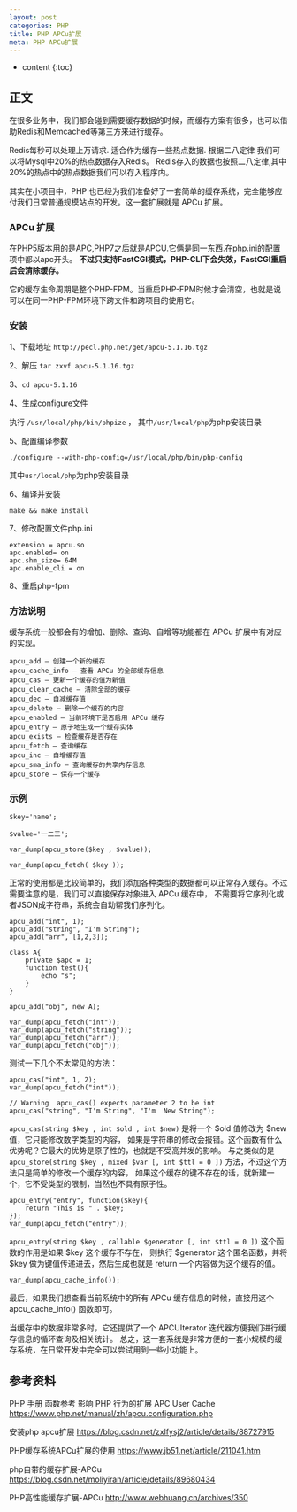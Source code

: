 ```yaml
---
layout: post
categories: PHP
title: PHP APCu扩展
meta: PHP APCu扩展
---
```

* content
{:toc}

## 正文

在很多业务中，我们都会碰到需要缓存数据的时候，而缓存方案有很多，也可以借助Redis和Memcached等第三方来进行缓存。

Redis每秒可以处理上万请求. 适合作为缓存一些热点数据. 根据二八定律 我们可以将Mysql中20%的热点数据存入Redis。
Redis存入的数据也按照二八定律,其中20%的热点中的热点数据我们可以存入程序内。

其实在小项目中，PHP 也已经为我们准备好了一套简单的缓存系统，完全能够应付我们日常普通规模站点的开发。这一套扩展就是 APCu 扩展。

### APCu 扩展

在PHP5版本用的是APC,PHP7之后就是APCU.它俩是同一东西.在php.ini的配置项中都以apc开头。
**不过只支持FastCGI模式，PHP-CLI下会失效，FastCGI重启后会清除缓存。**

它的缓存生命周期是整个PHP-FPM。当重启PHP-FPM时候才会清空，也就是说可以在同一PHP-FPM环境下跨文件和跨项目的使用它。

### 安装

1、下载地址 `http://pecl.php.net/get/apcu-5.1.16.tgz`

2、解压 `tar zxvf apcu-5.1.16.tgz`

3、`cd apcu-5.1.16`

4、生成configure文件

执行 `/usr/local/php/bin/phpize` ， 其中`/usr/local/php`为php安装目录

5、配置编译参数

```
./configure --with-php-config=/usr/local/php/bin/php-config
```

其中`usr/local/php`为php安装目录

6、编译并安装

```
make && make install
```

7、修改配置文件php.ini

```
extension = apcu.so
apc.enabled= on
apc.shm_size= 64M
apc.enable_cli = on
```

8、重启php-fpm


### 方法说明

缓存系统一般都会有的增加、删除、查询、自增等功能都在 APCu 扩展中有对应的实现。

    apcu_add — 创建一个新的缓存
    apcu_cache_info — 查看 APCu 的全部缓存信息
    apcu_cas — 更新一个缓存的值为新值
    apcu_clear_cache — 清除全部的缓存
    apcu_dec — 自减缓存值
    apcu_delete — 删除一个缓存的内容
    apcu_enabled — 当前环境下是否启用 APCu 缓存
    apcu_entry — 原子地生成一个缓存实体
    apcu_exists — 检查缓存是否存在
    apcu_fetch — 查询缓存
    apcu_inc — 自增缓存值
    apcu_sma_info — 查询缓存的共享内存信息
    apcu_store — 保存一个缓存

### 示例

```
$key='name';

$value='一二三';

var_dump(apcu_store($key , $value));

var_dump(apcu_fetch( $key ));
```

正常的使用都是比较简单的，我们添加各种类型的数据都可以正常存入缓存。不过需要注意的是，我们可以直接保存对象进入 APCu 缓存中，
不需要将它序列化或者JSON成字符串，系统会自动帮我们序列化。

```
apcu_add("int", 1);
apcu_add("string", "I'm String");
apcu_add("arr", [1,2,3]);

class A{
    private $apc = 1;
    function test(){
        echo "s";
    }
}

apcu_add("obj", new A);

var_dump(apcu_fetch("int"));
var_dump(apcu_fetch("string"));
var_dump(apcu_fetch("arr"));
var_dump(apcu_fetch("obj"));
```

测试一下几个不太常见的方法：

```
apcu_cas("int", 1, 2);
var_dump(apcu_fetch("int"));

// Warning  apcu_cas() expects parameter 2 to be int
apcu_cas("string", "I'm String", "I'm  New String");
```

`apcu_cas(string $key , int $old , int $new)` 是将一个 $old 值修改为 $new 值，它只能修改数字类型的内容，
如果是字符串的修改会报错。这个函数有什么优势呢？它最大的优势是原子性的，也就是不受高并发的影响。
与之类似的是 `apcu_store(string $key , mixed $var [, int $ttl = 0 ])` 方法，不过这个方法只是简单的修改一个缓存的内容，
如果这个缓存的键不存在的话，就新建一个，它不受类型的限制，当然也不具有原子性。

```
apcu_entry("entry", function($key){
    return "This is " . $key;
});
var_dump(apcu_fetch("entry"));
```

`apcu_entry(string $key , callable $generator [, int $ttl = 0 ])` 这个函数的作用是如果 $key 这个缓存不存在，
则执行 $generator 这个匿名函数，并将 $key 做为键值传递进去，然后生成也就是 return 一个内容做为这个缓存的值。

```
var_dump(apcu_cache_info());
```

最后，如果我们想查看当前系统中的所有 APCu 缓存信息的时候，直接用这个 apcu_cache_info() 函数即可。

当缓存中的数据非常多时，它还提供了一个 APCUIterator 迭代器方便我们进行缓存信息的循环查询及相关统计。
总之，这一套系统是非常方便的一套小规模的缓存系统，在日常开发中完全可以尝试用到一些小功能上。

## 参考资料

PHP 手册 函数参考 影响 PHP 行为的扩展 APC User Cache <https://www.php.net/manual/zh/apcu.configuration.php>

安装php apcu扩展 <https://blog.csdn.net/zxlfysj2/article/details/88727915>

PHP缓存系统APCu扩展的使用 <https://www.jb51.net/article/211041.htm>

php自带的缓存扩展-APCu <https://blog.csdn.net/moliyiran/article/details/89680434>

PHP高性能缓存扩展-APCu <http://www.webhuang.cn/archives/350>
